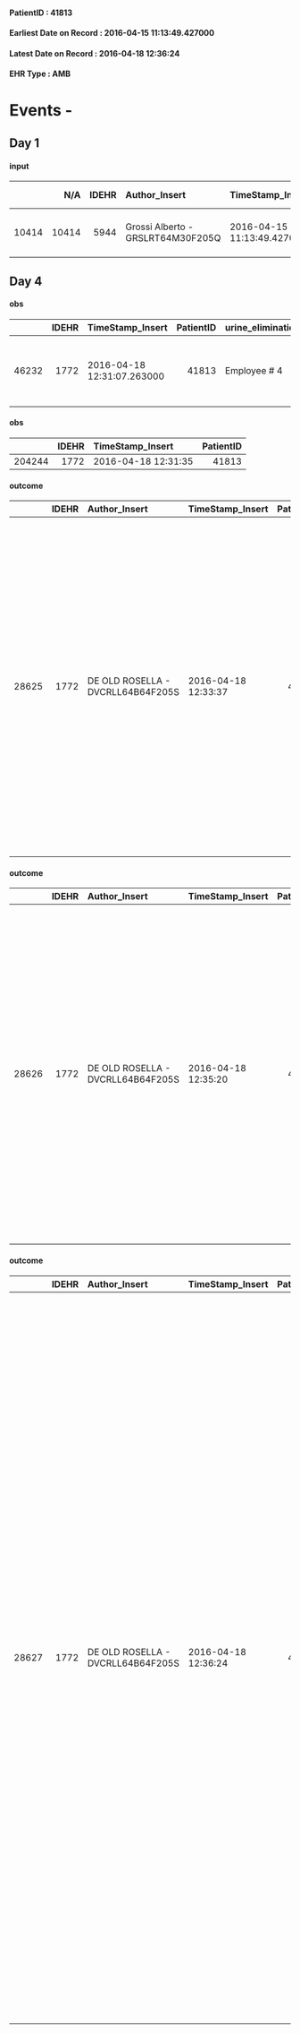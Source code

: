 
#### PatientID : 41813
#### Earliest Date on Record : 2016-04-15 11:13:49.427000
#### Latest Date on Record : 2016-04-18 12:36:24
#### EHR Type : AMB

# Events - 

## Day 1

#### input
|       |    N/A |   IDEHR | Author_Insert                     | TimeStamp_Insert           | EHRType   |   PatientID |   IDDigitalSignDocument | persone_vicine   |   Unnamed: 0_x.1 |   IDANAMNESI_SOCIALE | Patient   | FamigliaAltro   | Paziente_T   | FamigliaAltro_T   |   Non_Rilevabile_x.1 | Note_Non_Rilevabile_x.1   | opt_Problemi   | chk_contr_sintomi   | opt_paziente_a   | opt_famiglia_a   | opt_adeguatezza   | opt_paziente_solo   | ds_note_con                                | opt_presente_assente   | opt_capacita     | ds_familiari_coinv   | opt_paziente_ad   | opt_caregiver_ad   | opt_inv_civile            | Needs     | Domestic partnership   | Fragility                    |
|------:|-------:|--------:|:----------------------------------|:---------------------------|:----------|------------:|------------------------:|:-----------------|-----------------:|---------------------:|:----------|:----------------|:-------------|:------------------|---------------------:|:--------------------------|:---------------|:--------------------|:-----------------|:-----------------|:------------------|:--------------------|:-------------------------------------------|:-----------------------|:-----------------|:---------------------|:------------------|:-------------------|:--------------------------|:----------|:-----------------------|:-----------------------------|
| 10414 |  10414 |    5944 | Grossi Alberto - GRSLRT64M30F205Q | 2016-04-15 11:13:49.427000 | AMB       |       41813 |                  336181 | N/A              |             3054 |                 1968 | Si#1      | Si#1            | No#0         | Si#1              |                    0 | NR                        | No#0           | controllo sintomi#0 | Congruenti#1     | Congruenti#1     | Da valutare#2     | No#0                | Vive con il marito Jiri Franke e un figlio | Presente#1             | Incrementabile#1 | Husband and son      | Totale#2          | Totale#2           | in fase di accertamento#2 | Clinici#0 | Coniuge/Convivente#0   | sovraccarico assistenziale#4 |


## Day 4

#### obs
|       |   IDEHR | TimeStamp_Insert           |   PatientID | urine_elimination   | mobility      | speech            | active_diuresis     | asthenia   | dyspnoea    | motor_performance                                                                                  | mood                                   | cognitive_state   |
|------:|--------:|:---------------------------|------------:|:--------------------|:--------------|:------------------|:--------------------|:-----------|:------------|:---------------------------------------------------------------------------------------------------|:---------------------------------------|:------------------|
| 46232 |    1772 | 2016-04-18 12:31:07.263000 |       41813 | Employee # 4        | With help # 2 | fluent speech # 0 | active diuresis # 0 | Severe # 2 | at rest # 0 | 30% - Patient with directions to the hospital or home hospitalization, intensive home support # 03 | demoralization # 03; helplessness # 10 | Polished # 2      |

#### obs
|        |   IDEHR | TimeStamp_Insert    |   PatientID |
|-------:|--------:|:--------------------|------------:|
| 204244 |    1772 | 2016-04-18 12:31:35 |       41813 |

#### outcome
|       |   IDEHR | Author_Insert                     | TimeStamp_Insert    |   PatientID |   IDDigitalSignDocument |   IDPAI_VIDAS | opt_problem                                                |   opt_problem_num | opt_obiettivo                                                                                                       |   opt_obiettivo_num | opt_stato_problema   |   opt_stato_problema_num | opt_interventi                                                                                                                                                                                                                                                                                                                                                                                       |   opt_interventi_num |
|------:|--------:|:----------------------------------|:--------------------|------------:|------------------------:|--------------:|:-----------------------------------------------------------|------------------:|:--------------------------------------------------------------------------------------------------------------------|--------------------:|:---------------------|-------------------------:|:-----------------------------------------------------------------------------------------------------------------------------------------------------------------------------------------------------------------------------------------------------------------------------------------------------------------------------------------------------------------------------------------------------|---------------------:|
| 28625 |    1772 | DE OLD ROSELLA - DVCRLL64B64F205S | 2016-04-18 12:33:37 |       41813 |                  338763 |         30682 | Alteration or risk of impairment of lung function # 26 = 0 |                 3 | The patient does not presenter√ † ¬ † symptoms that reduce QoL (nosebleeds, cough, hemoptysis, hemoptysis) # 45 = 0 |                   4 | Open Problem # 1     |                        1 | Implementation of the IAP - Therapeutic adjustment # 275 = 0; Implementation of the IAP - Administer the drugs correctly according to the prescription # 276 = 0; Implementation of the IAP - Evaluate the efficacy of the drug administration # 277 = 0; Counseling - Share with the patient the therapeutic path # 278 = 0; Counseling - Sharing with the caregiver the therapeutic path # 279 = 0 |                    4 |

#### outcome
|       |   IDEHR | Author_Insert                     | TimeStamp_Insert    |   PatientID |   IDDigitalSignDocument |   IDPAI_VIDAS | opt_problem                                                                                                                                           |   opt_problem_num | opt_obiettivo                                   |   opt_obiettivo_num | opt_stato_problema   |   opt_stato_problema_num | opt_interventi                                                                                                                                                                                                                                                                                                                                                           |   opt_interventi_num |
|------:|--------:|:----------------------------------|:--------------------|------------:|------------------------:|--------------:|:------------------------------------------------------------------------------------------------------------------------------------------------------|------------------:|:------------------------------------------------|--------------------:|:---------------------|-------------------------:|:-------------------------------------------------------------------------------------------------------------------------------------------------------------------------------------------------------------------------------------------------------------------------------------------------------------------------------------------------------------------------|---------------------:|
| 28626 |    1772 | DE OLD ROSELLA - DVCRLL64B64F205S | 2016-04-18 12:35:20 |       41813 |                  338764 |         30683 | decisional conflict, secondary to knowledge deficit, related to specific clinical, therapeutic, prognostic and / or lack of patient's coping # 35 = 0 |                 4 | Determine the current status of coping # 78 = 0 |                   4 | Open Problem # 1     |                        1 | Implementation PAI - Listen actively patient # 664 = 0; Counseling - sharing Provide opportunit√ † patient of his fears and anxieties # 665 = 0; Counseling - Encourage the patient to identify the problem # 666 = 0; Counseling - Encouraging patient to solve problems constructively # 667 = 0; professionals activation - activation request Psychologist # 674 = 0 |                    4 |

#### outcome
|       |   IDEHR | Author_Insert                     | TimeStamp_Insert    |   PatientID |   IDDigitalSignDocument |   IDPAI_VIDAS | opt_problem                         |   opt_problem_num | opt_obiettivo                                                                                                                                                                                           |   opt_obiettivo_num | opt_stato_problema   |   opt_stato_problema_num | opt_interventi                                                                                                                                                                                                                                                                                                                                                                                                                                                                                                                                                                                                                                                                                                                                                                                                                                                      |   opt_interventi_num |
|------:|--------:|:----------------------------------|:--------------------|------------:|------------------------:|--------------:|:------------------------------------|------------------:|:--------------------------------------------------------------------------------------------------------------------------------------------------------------------------------------------------------|--------------------:|:---------------------|-------------------------:|:--------------------------------------------------------------------------------------------------------------------------------------------------------------------------------------------------------------------------------------------------------------------------------------------------------------------------------------------------------------------------------------------------------------------------------------------------------------------------------------------------------------------------------------------------------------------------------------------------------------------------------------------------------------------------------------------------------------------------------------------------------------------------------------------------------------------------------------------------------------------|---------------------:|
| 28627 |    1772 | DE OLD ROSELLA - DVCRLL64B64F205S | 2016-04-18 12:36:24 |       41813 |                  338765 |         30684 | Deficit in the care of s√® # 25 = 0 |                 4 | Keep the remaining capacit√ † ¬ † in taking care of s√®, helping the patient to accept their limitations, considering himself in a realistic and objective (eating, bathing, dressing, delete) # 40 = 0 |                   4 | Open Problem # 1     |                        1 | PAI Implementation - Ensuring the right privacy # 91 = 0; PAI Implementation - Ensure the patient's choices according to his wishes # 92 = 0; PAI Implementation - substitute than attivit√ † ¬ † now compromised # 93 = 0; Implementation PAI - Help the patient in attivit√ † ¬ † where there √® still maintaining participation of non-judgmental # 94 = 0; PAI Implementation - not increase the patient's dependence regime replacing all attivit√ † # 95 = 0; Counseling - Encourage to express feelings about the care deficit s√® # 96 = 0; Counseling - Exploring her gently disabilit√ † ¬ † # 97 = 0; Counseling - Exploring the patient's feelings in relation to his disability √ † and its need help # 98 = 0; Counseling - Encouraging independence from attivit√ † ¬ † uncompromised # 99 = 0;Education - Promoting patient participation # 103 = 0 |                    4 |


